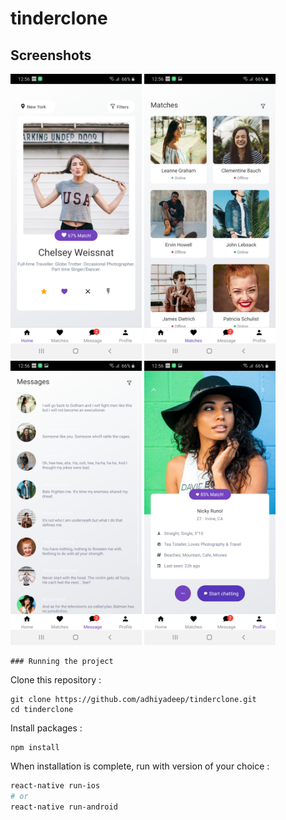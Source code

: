 # tinderclone

## Screenshots

<img
		width="210"
		alt="Capture 1"
		src="https://github.com/adhiyadeep/tinderclone/blob/master/preview/Screenshot_20220206-125616_tinderclone.jpg">
<img
		width="210"
		alt="Capture 2"
		src="https://github.com/adhiyadeep/tinderclone/blob/master/preview/Screenshot_20220206-125622_tinderclone.jpg">
<img
		width="210"
		alt="Capture 3"
		src="https://github.com/adhiyadeep/tinderclone/blob/master/preview/Screenshot_20220206-125625_tinderclone.jpg">
<img
		width="210"
		alt="Capture 4"
		src="https://github.com/adhiyadeep/tinderclone/blob/master/preview/Screenshot_20220206-125628_tinderclone.jpg">
    
    
    ### Running the project

Clone this repository :

```
git clone https://github.com/adhiyadeep/tinderclone.git
cd tinderclone
```

Install packages :

```
npm install
```

When installation is complete, run with version of your choice :

```bash
react-native run-ios
# or
react-native run-android
